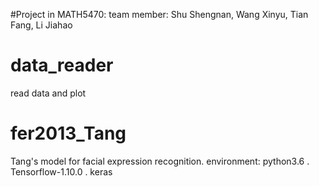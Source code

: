 #Project in MATH5470:
team member:
Shu Shengnan,
Wang Xinyu,
Tian Fang,
Li Jiahao


# data_reader
read data and plot

# fer2013_Tang
Tang's model for facial expression recognition.
environment: python3.6 . Tensorflow-1.10.0 . keras
